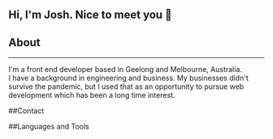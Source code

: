 ## Hi, I'm Josh.  Nice to meet you 👋

<!--
**joshmackay/joshmackay** is a ✨ _special_ ✨ repository because its `README.md` (this file) appears on your GitHub profile.

Here are some ideas to get you started:

- 🔭 I’m currently working on ...
- 🌱 I’m currently learning ...
- 👯 I’m looking to collaborate on ...
- 🤔 I’m looking for help with ...
- 💬 Ask me about ...
- 📫 How to reach me: ...
- 😄 Pronouns: ...
- ⚡ Fun fact: ...
-->
## About
---
I'm a front end developer based in Geelong and Melbourne, Australia.  
I have a background in engineering and business.  My businesses didn't survive the pandemic,
but I used that as an opportunity to pursue web development which has been a long time interest.

##Contact


##Languages and Tools 
